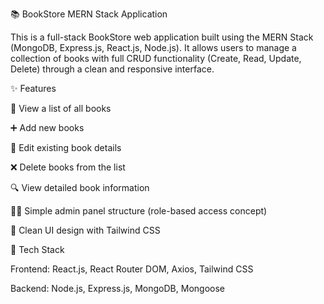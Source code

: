 📚 BookStore MERN Stack Application

This is a full-stack BookStore web application built using the MERN Stack (MongoDB, Express.js, React.js, Node.js). It allows users to manage a collection of books with full CRUD functionality (Create, Read, Update, Delete) through a clean and responsive interface.

✨ Features

📘 View a list of all books

➕ Add new books

📝 Edit existing book details

❌ Delete books from the list

🔍 View detailed book information

🧑‍💼 Simple admin panel structure (role-based access concept)

🎨 Clean UI design with Tailwind CSS

🔧 Tech Stack

Frontend: React.js, React Router DOM, Axios, Tailwind CSS

Backend: Node.js, Express.js, MongoDB, Mongoose
